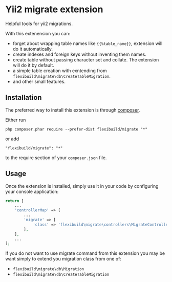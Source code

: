 Yii2 migrate extension
======================
Helpful tools for yii2 migrations.


With this extenension you can:

- forget about wrapping table names like `{{%table_name}}`, extension will do it automatically.
- create indexes and foreign keys without inventing them names.
- create table without passing character set and collate. The extension will do it by default.
- a simple table creation with exntending from `flexibuild\migrate\db\CreateTableMigration`.
- and other small features.

Installation
------------

The preferred way to install this extension is through [composer](http://getcomposer.org/download/).

Either run

```
php composer.phar require --prefer-dist flexibuild/migrate "*"
```

or add

```
"flexibuild/migrate": "*"
```

to the require section of your `composer.json` file.


Usage
-----

Once the extension is installed, simply use it in your code by configuring your console application:

```php
return [
    ...
    'controllerMap' => [
        ...
        'migrate' => [
            'class' => 'flexibuild\migrate\controllers\MigrateController',
        ],
    ],
    ...
];
```

If you do not want to use migrate command from this extension
you may be want simply to extend you migration class from one of:
- `flexibuild\migrate\db\Migration`
- `flexibuild\migrate\db\CreateTableMigration`
